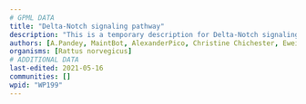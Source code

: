 ```yaml
---
# GPML DATA
title: "Delta-Notch signaling pathway"
description: "This is a temporary description for Delta-Notch signaling pathway"
authors: [A.Pandey, MaintBot, AlexanderPico, Christine Chichester, Eweitz]
organisms: [Rattus norvegicus]
# ADDITIONAL DATA
last-edited: 2021-05-16
communities: []
wpid: "WP199"
---
```

